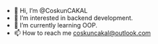 - 👋 Hi, I’m @CoskunCAKAL
- 👀 I’m interested in backend development.
- 🌱 I’m currently learning OOP.
- 📫 How to reach me coskuncakal@outlook.com
